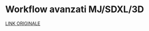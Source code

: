 # Workflow avanzati MJ/SDXL/3D

[LINK ORIGINALE](https://chatgpt.com/c/68d1d674-db4c-8327-9486-285cb3b2ad1f)
